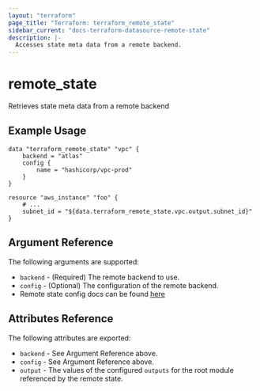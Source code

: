 ```yaml
---
layout: "terraform"
page_title: "Terraform: terraform_remote_state"
sidebar_current: "docs-terraform-datasource-remote-state"
description: |-
  Accesses state meta data from a remote backend.
---
```


# remote\_state

Retrieves state meta data from a remote backend

## Example Usage

```
data "terraform_remote_state" "vpc" {
    backend = "atlas"
    config {
        name = "hashicorp/vpc-prod"
    }
}

resource "aws_instance" "foo" {
    # ...
    subnet_id = "${data.terraform_remote_state.vpc.output.subnet_id}"
}
```

## Argument Reference

The following arguments are supported:

* `backend` - (Required) The remote backend to use.
* `config` - (Optional) The configuration of the remote backend.
 * Remote state config docs can be found [here](https://www.terraform.io/docs/state/remote/atlas.html)

## Attributes Reference

The following attributes are exported:

* `backend` - See Argument Reference above.
* `config` - See Argument Reference above.
* `output` - The values of the configured `outputs` for the root module referenced by the remote state.
